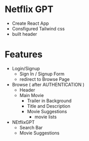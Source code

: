 # Netflix GPT

 - Create React App
 - Consfigured Tailwind css
 - built header



# Features
 - Login/Signup
    - Sign In / Signup Form
    - redirect to Browse Page
 - Browse ( after AUTHENTICATION )
    - Header
    - Main Movie 
        - Trailer in Background 
        - Title and Description 
        - Movie Suggestions 
            - movie lists
 - NEtflixGPT
    - Search Bar
    - Movie Suggestions